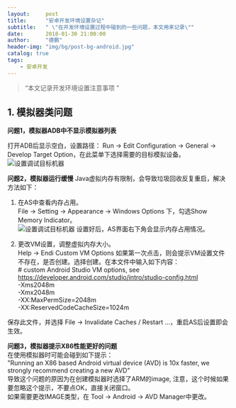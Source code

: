 ```yaml
---
layout:     post
title:      "安卓开发环境设置杂记"
subtitle:   " \"在开发环境设置过程中碰到的一些问题，本文用来记录\""
date:       2018-01-30 21:00:00
author:     "德鹏"
header-img: "img/bg/post-bg-android.jpg"
catalog: true
tags:
    - 安卓开发
---
```


> “本文记录开发环境设置注意事项 ”

## 1. 模拟器类问题

**问题1，模拟器ADB中不显示模拟器列表**

打开ADB后显示空白，设置路径：
Run -> Edit Configuration -> General -> Develop Target Option，在此菜单下选择需要的目标模拟设备。
![设置调试目标机器][android-setting-01]

**问题2，模拟器运行缓慢**
Java虚拟内存有限制，会导致垃圾回收反复重启，解决方法如下：

1. 在AS中查看内存占用。  
File -> Setting -> Appearance -> Windows Options 下，勾选Show Memory Indicator。  
![设置调试目标机器][android-setting-02]
设置好后，AS界面右下角会显示内存占用情况。  

2. 更改VM设置，调整虚拟内存大小。  
Help -> Endi Custom VM Options
如果第一次点击，则会提示VM设置文件不存在，是否创建。选择创建。在本文件中输入如下内容：  
\# custom Android Studio VM options, see https://developer.android.com/studio/intro/studio-config.html  
-Xms2048m  
-Xmx2048m  
-XX:MaxPermSize=2048m  
-XX:ReservedCodeCacheSize=1024m  

保存此文件，并选择 File -> Invalidate Caches / Restart ...，重启AS后设置即会生效。

**问题3，模拟器提示X86性能更好的问题**  
在使用模拟器时可能会碰到如下提示：  
"Running an X86 based Android virtual device (AVD) is 10x faster, we strongly recommend creating a new AVD"  
导致这个问题的原因为在创建模拟器时选择了ARM的image, 注意，这个时候如果要忽略这个提示，不要点OK，直接关闭窗口。  
如果需要更改IMAGE类型，在  Tool -> Android -> AVD Manager中更改。  


[android-setting-01]:http://ma-depeng.github.io/img/post/2018-01-30-02-android-studio-setting-01.png
[android-setting-02]:http://ma-depeng.github.io/img/post/2018-01-30-02-android-studio-setting-02.png
